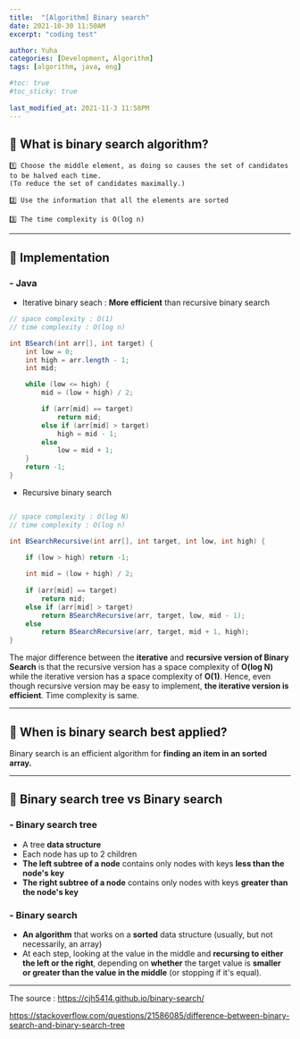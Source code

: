 ```yaml
---
title:  "[Algorithm] Binary search"
date: 2021-10-30 11:50AM
excerpt: "coding test"

author: Yuha
categories: [Development, Algorithm]
tags: [algorithm, java, eng]

#toc: true
#toc_sticky: true
 
last_modified_at: 2021-11-3 11:58PM
---
```


## 📌 **What is binary search algorithm?**
```text
1️⃣ Choose the middle element, as doing so causes the set of candidates to be halved each time.
(To reduce the set of candidates maximally.)

2️⃣ Use the information that all the elements are sorted

3️⃣ The time complexity is O(log n)
```

---

## 📌 **Implementation**
### - Java
- Iterative binary seach
: **More efficient** than recursive binary search

```java
// space complexity : O(1)
// time complexity : O(log n)

int BSearch(int arr[], int target) {
    int low = 0;
    int high = arr.length - 1;
    int mid;

    while (low <= high) {
        mid = (low + high) / 2;

        if (arr[mid] == target)
            return mid;
        else if (arr[mid] > target)
            high = mid - 1;
        else
            low = mid + 1;
    }
    return -1;
}
```
- Recursive binary search

```java

// space complexity : O(log N)
// time complexity : O(log n)

int BSearchRecursive(int arr[], int target, int low, int high) {
    
    if (low > high) return -1;

    int mid = (low + high) / 2;
    
    if (arr[mid] == target)
        return mid;
    else if (arr[mid] > target)
        return BSearchRecursive(arr, target, low, mid - 1);
    else
        return BSearchRecursive(arr, target, mid + 1, high);
}
```


The major difference between the **iterative** and **recursive version of Binary Search** is that the recursive version has a space complexity of **O(log N)** while the iterative version has a space complexity of **O(1)**. 
Hence, even though recursive version may be easy to implement, **the iterative version is efficient**.
Time complexity is same.

---

## 📌 **When is binary search best applied?**
Binary search is an efficient algorithm for **finding an item in an sorted array.**

---

## 📌 **Binary search tree vs Binary search**

### **- Binary search tree**
- A tree **data structure**
- Each node has up to 2 children 
- **The left subtree of a node** contains only nodes with keys **less than the node's key**
- **The right subtree of a node** contains only nodes with keys **greater than the node's key**

### **- Binary search**

- **An algorithm** that works on a **sorted** data structure (usually, but not necessarily, an array)
- At each step, looking at the value in the middle and **recursing to either the left or the right**, depending on **whether** the target value is **smaller or greater than the value in the middle** (or stopping if it's equal).

---

The source : <https://cjh5414.github.io/binary-search/> <br>

<https://stackoverflow.com/questions/21586085/difference-between-binary-search-and-binary-search-tree>